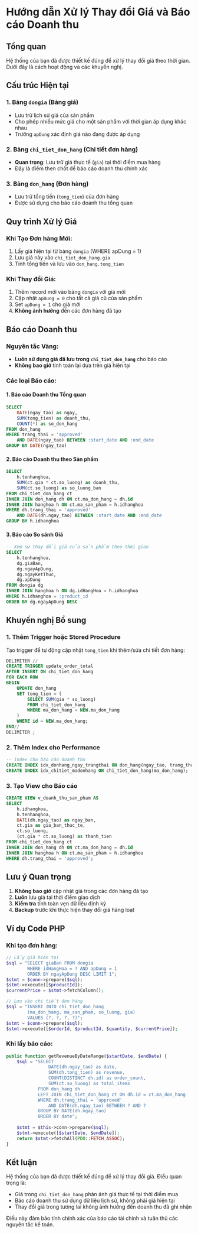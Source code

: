 # Hướng dẫn Xử lý Thay đổi Giá và Báo cáo Doanh thu

## Tổng quan
Hệ thống của bạn đã được thiết kế đúng để xử lý thay đổi giá theo thời gian. Dưới đây là cách hoạt động và các khuyến nghị.

## Cấu trúc Hiện tại

### 1. Bảng `dongia` (Bảng giá)
- Lưu trữ lịch sử giá của sản phẩm
- Cho phép nhiều mức giá cho một sản phẩm với thời gian áp dụng khác nhau
- Trường `apDung` xác định giá nào đang được áp dụng

### 2. Bảng `chi_tiet_don_hang` (Chi tiết đơn hàng)
- **Quan trọng**: Lưu trữ giá thực tế (`gia`) tại thời điểm mua hàng
- Đây là điểm then chốt để báo cáo doanh thu chính xác

### 3. Bảng `don_hang` (Đơn hàng)
- Lưu trữ tổng tiền (`tong_tien`) của đơn hàng
- Được sử dụng cho báo cáo doanh thu tổng quan

## Quy trình Xử lý Giá

### Khi Tạo Đơn hàng Mới:
1. Lấy giá hiện tại từ bảng `dongia` (WHERE apDung = 1)
2. Lưu giá này vào `chi_tiet_don_hang.gia`
3. Tính tổng tiền và lưu vào `don_hang.tong_tien`

### Khi Thay đổi Giá:
1. Thêm record mới vào bảng `dongia` với giá mới
2. Cập nhật `apDung = 0` cho tất cả giá cũ của sản phẩm
3. Set `apDung = 1` cho giá mới
4. **Không ảnh hưởng** đến các đơn hàng đã tạo

## Báo cáo Doanh thu

### Nguyên tắc Vàng:
- **Luôn sử dụng giá đã lưu trong `chi_tiet_don_hang`** cho báo cáo
- **Không bao giờ** tính toán lại dựa trên giá hiện tại

### Các loại Báo cáo:

#### 1. Báo cáo Doanh thu Tổng quan
```sql
SELECT 
    DATE(ngay_tao) as ngay,
    SUM(tong_tien) as doanh_thu,
    COUNT(*) as so_don_hang
FROM don_hang
WHERE trang_thai = 'approved'
    AND DATE(ngay_tao) BETWEEN :start_date AND :end_date
GROUP BY DATE(ngay_tao)
```

#### 2. Báo cáo Doanh thu theo Sản phẩm
```sql
SELECT 
    h.tenhanghoa,
    SUM(ct.gia * ct.so_luong) as doanh_thu,
    SUM(ct.so_luong) as so_luong_ban
FROM chi_tiet_don_hang ct
INNER JOIN don_hang dh ON ct.ma_don_hang = dh.id
INNER JOIN hanghoa h ON ct.ma_san_pham = h.idhanghoa
WHERE dh.trang_thai = 'approved'
    AND DATE(dh.ngay_tao) BETWEEN :start_date AND :end_date
GROUP BY h.idhanghoa
```

#### 3. Báo cáo So sánh Giá
```sql
-- Xem sự thay đổi giá của sản phẩm theo thời gian
SELECT 
    h.tenhanghoa,
    dg.giaBan,
    dg.ngayApDung,
    dg.ngayKetThuc,
    dg.apDung
FROM dongia dg
INNER JOIN hanghoa h ON dg.idHangHoa = h.idhanghoa
WHERE h.idhanghoa = :product_id
ORDER BY dg.ngayApDung DESC
```

## Khuyến nghị Bổ sung

### 1. Thêm Trigger hoặc Stored Procedure
Tạo trigger để tự động cập nhật `tong_tien` khi thêm/sửa chi tiết đơn hàng:

```sql
DELIMITER //
CREATE TRIGGER update_order_total 
AFTER INSERT ON chi_tiet_don_hang
FOR EACH ROW
BEGIN
    UPDATE don_hang 
    SET tong_tien = (
        SELECT SUM(gia * so_luong) 
        FROM chi_tiet_don_hang 
        WHERE ma_don_hang = NEW.ma_don_hang
    )
    WHERE id = NEW.ma_don_hang;
END//
DELIMITER ;
```

### 2. Thêm Index cho Performance
```sql
-- Index cho báo cáo doanh thu
CREATE INDEX idx_donhang_ngay_trangthai ON don_hang(ngay_tao, trang_thai);
CREATE INDEX idx_chitiet_madonhang ON chi_tiet_don_hang(ma_don_hang);
```

### 3. Tạo View cho Báo cáo
```sql
CREATE VIEW v_doanh_thu_san_pham AS
SELECT 
    h.idhanghoa,
    h.tenhanghoa,
    DATE(dh.ngay_tao) as ngay_ban,
    ct.gia as gia_ban_thuc_te,
    ct.so_luong,
    (ct.gia * ct.so_luong) as thanh_tien
FROM chi_tiet_don_hang ct
INNER JOIN don_hang dh ON ct.ma_don_hang = dh.id
INNER JOIN hanghoa h ON ct.ma_san_pham = h.idhanghoa
WHERE dh.trang_thai = 'approved';
```

## Lưu ý Quan trọng

1. **Không bao giờ** cập nhật giá trong các đơn hàng đã tạo
2. **Luôn** lưu giá tại thời điểm giao dịch
3. **Kiểm tra** tính toàn vẹn dữ liệu định kỳ
4. **Backup** trước khi thực hiện thay đổi giá hàng loạt

## Ví dụ Code PHP

### Khi tạo đơn hàng:
```php
// Lấy giá hiện tại
$sql = "SELECT giaBan FROM dongia 
        WHERE idHangHoa = ? AND apDung = 1 
        ORDER BY ngayApDung DESC LIMIT 1";
$stmt = $conn->prepare($sql);
$stmt->execute([$productId]);
$currentPrice = $stmt->fetchColumn();

// Lưu vào chi tiết đơn hàng
$sql = "INSERT INTO chi_tiet_don_hang 
        (ma_don_hang, ma_san_pham, so_luong, gia) 
        VALUES (?, ?, ?, ?)";
$stmt = $conn->prepare($sql);
$stmt->execute([$orderId, $productId, $quantity, $currentPrice]);
```

### Khi lấy báo cáo:
```php
public function getRevenueByDateRange($startDate, $endDate) {
    $sql = "SELECT 
                DATE(dh.ngay_tao) as date,
                SUM(dh.tong_tien) as revenue,
                COUNT(DISTINCT dh.id) as order_count,
                SUM(ct.so_luong) as total_items
            FROM don_hang dh
            LEFT JOIN chi_tiet_don_hang ct ON dh.id = ct.ma_don_hang
            WHERE dh.trang_thai = 'approved'
                AND DATE(dh.ngay_tao) BETWEEN ? AND ?
            GROUP BY DATE(dh.ngay_tao)
            ORDER BY date";
    
    $stmt = $this->conn->prepare($sql);
    $stmt->execute([$startDate, $endDate]);
    return $stmt->fetchAll(PDO::FETCH_ASSOC);
}
```

## Kết luận

Hệ thống của bạn đã được thiết kế đúng để xử lý thay đổi giá. Điều quan trọng là:
- Giá trong `chi_tiet_don_hang` phản ánh giá thực tế tại thời điểm mua
- Báo cáo doanh thu sử dụng dữ liệu lịch sử, không phải giá hiện tại
- Thay đổi giá trong tương lai không ảnh hưởng đến doanh thu đã ghi nhận

Điều này đảm bảo tính chính xác của báo cáo tài chính và tuân thủ các nguyên tắc kế toán.

